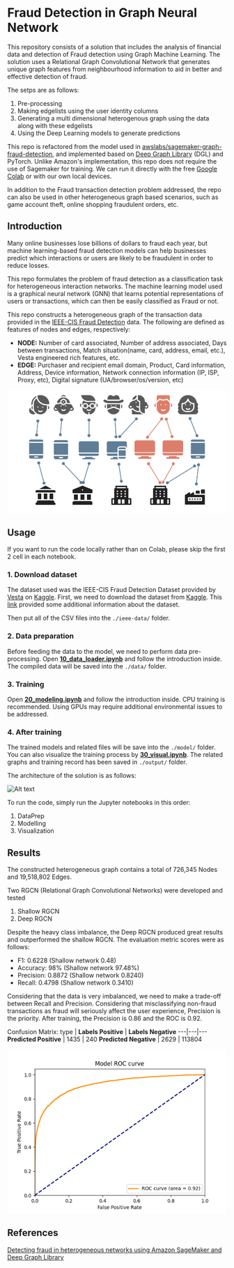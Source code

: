 # Fraud Detection in Graph Neural Network

This repository consists of a solution that includes the analysis of financial data and detection of Fraud detection using Graph Machine Learning. The solution uses a Relational Graph Convolutional Network that generates unique graph features from neighbourhood information to aid in better and effective detection of fraud.

The setps are as follows:

1. Pre-processing
2. Making edgelists using the user identity columns
3. Generating a multi dimensional heterogenous graph using the data along with these edgelists
4. Using the Deep Learning models to generate predictions

This repo is refactored from the model used in [awslabs/sagemaker-graph-fraud-detection](https://github.com/awslabs/sagemaker-graph-fraud-detection), and implemented based on [Deep Graph Library](https://github.com/dmlc/dgl) (DGL) and PyTorch. Unlike Amazon's implementation, this repo does not require the use of Sagemaker for training. We can run it directly with the free [Google Colab](https://colab.research.google.com/) or with our own local devices.

In addition to the Fraud transaction detection problem addressed, the repo can also be used in other heterogeneous graph based scenarios, such as game account theft, online shopping fraudulent orders, etc.

## Introduction

Many online businesses lose billions of dollars to fraud each year, but machine learning-based fraud detection models can help businesses predict which interactions or users are likely to be fraudulent in order to reduce losses.

This repo formulates the problem of fraud detection as a classification task for heterogeneous interaction networks. The machine learning model used is a graphical neural network (GNN) that learns potential representations of users or transactions, which can then be easily classified as Fraud or not.

This repo constructs a heterogeneous graph of the transaction data provided in the [IEEE-CIS Fraud Detection](https://www.kaggle.com/c/ieee-fraud-detection/data) data. The following are defined as features of nodes and edges, respectively:

- **NODE:** Number of card associated, Number of address associated, Days between transactions, Match situation(name, card, address, email, etc.), Vesta engineered rich features, etc.
- **EDGE:** Purchaser and recipient email domain, Product, Card information, Address, Device information, Network connection information (IP, ISP, Proxy, etc), Digital signature (UA/browser/os/version, etc)

![graph intro](graph_intro.png)

## Usage

If you want to run the code locally rather than on Colab, please skip the first 2 cell in each notebook.

### 1. Download dataset

The dataset used was the IEEE-CIS Fraud Detection Dataset provided by [Vesta](https://www.vesta.io/) on [Kaggle](https://www.kaggle.com/c/ieee-fraud-detection). First, we need to download the dataset from [Kaggle](https://www.kaggle.com/c/ieee-fraud-detection/data). This [link](https://www.kaggle.com/c/ieee-fraud-detection/discussion/101203) provided some additional information about the dataset.

Then put all of the CSV files into the `./ieee-data/` folder.

### 2. Data preparation

Before feeding the data to the model, we need to perform data pre-processing. Open [**10_data_loader.ipynb**](https://github.com/waittim/graph-fraud-detection/blob/main/10_data_loader.ipynb) and follow the introduction inside. The compiled data will be saved into the `./data/` folder.

### 3. Training

Open [**20_modeling.ipynb**](https://github.com/waittim/graph-fraud-detection/blob/main/20_modeling.ipynb) and follow the introduction inside. CPU training is recommended. Using GPUs may require additional environmental issues to be addressed.

### 4. After training

The trained models and related files will be save into the `./model/` folder. You can also visualize the training process by [**30_visual.ipynb**](https://github.com/waittim/graph-fraud-detection/blob/main/30_visual.ipynb). The related graphs and training record has been saved in `./output/` folder.

The architecture of the solution is as follows:

![Alt text](https://user-images.githubusercontent.com/26760537/164785640-9f4aa117-dcd5-4aeb-b4bc-77e1ac65b05c.png)

To run the code, simply run the Jupyter notebooks in this order:

1. DataPrep
2. Modelling
3. Visualization

## Results

The constructed heterogeneous graph contains a total of 726,345 Nodes and 19,518,802 Edges.

Two RGCN (Relational Graph Convolutional Networks) were developed and tested

1. Shallow RGCN
2. Deep RGCN

Despite the heavy class imbalance, the Deep RGCN produced great results and outperformed the shallow RGCN. The evaluation metric scores were as follows:

- F1: 0.6228 (Shallow network 0.48)
- Accuracy: 98% (Shallow network 97.48%)
- Precision: 0.8872 (Shallow network 0.8240)
- Recall: 0.4798 (Shallow network 0.3410)

Considering that the data is very imbalanced, we need to make a trade-off between Recall and Precision. Considering that misclassifying non-fraud transactions as fraud will seriously affect the user experience, Precision is the priority. After training, the Precision is 0.86 and the ROC is 0.92.

Confusion Matrix:
type | **Labels Positive** | **Labels Negative**
---|---|---
**Predicted Positive** | 1435 | 240
**Predicted Negative** | 2629 | 113804

![ROC](./output/roc_curve.png)

## References

[Detecting fraud in heterogeneous networks using Amazon SageMaker and Deep Graph Library](https://aws.amazon.com/blogs/machine-learning/detecting-fraud-in-heterogeneous-networks-using-amazon-sagemaker-and-deep-graph-library/)
